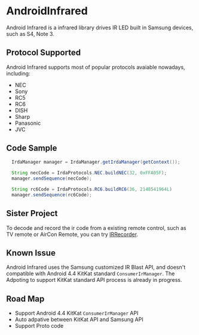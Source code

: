 AndroidInfrared
===============

Android Infrared is a infrared library drives IR LED built in Samsung devices, such as S4, Note 3.

Protocol Supported
-------------------

Android Infrared supports most of popular protocols avaiable nowadays, including:

* NEC
* Sony
* RC5
* RC6
* DISH
* Sharp
* Panasonic
* JVC


Code Sample
------------

```java
  IrdaManager manager = IrdaManager.getIrdaManager(getContext());
  
  String necCode = IrdaProtocols.NEC.buildNEC(32, 0xFFA05F);
  manager.sendSequence(necCode);

  String rc6Code = IrdaProtocols.RC6.buildRC6(36, 2148541964L)
  manager.sendSequence(rc6Code);
```

Sister Project
---------------

To decode and record the ir code from a existing remote control, such as TV remote or AirCon Remote, you can try [IRRecorder](https://github.com/timnew/IRRecorder). 

Known Issue
---------------

Android Infrared uses the Samsung customized IR Blast API, and doesn't compatible with Android 4.4 KitKat standard `ConsumerIrManager`. 
The Adpoting to support KitKat standard API process is already in progress.

Road Map
-----------

* Support Android 4.4 KitKat `ConsumerIrManager` API
* Auto adpative between KitKat API and Samsung API
* Support Proto code
